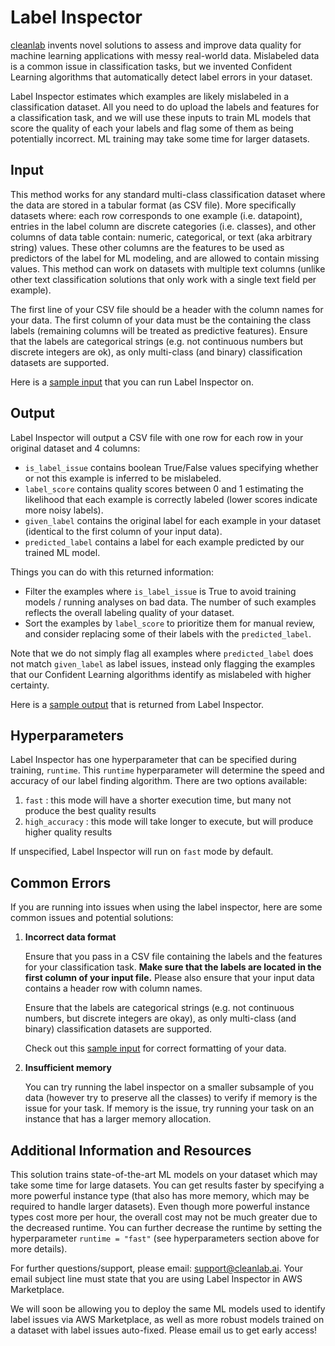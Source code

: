 # Label Inspector

[cleanlab](https://cleanlab.ai/) invents novel solutions to assess and improve data quality for machine learning applications with messy real-world data. Mislabeled data is a common issue in classification tasks, but we invented Confident Learning algorithms that automatically detect label errors in your dataset.

Label Inspector estimates which examples are likely mislabeled in a classification dataset. All you need to do upload the labels and features for a classification task, and we will use these inputs to  train ML models that score the quality of each your labels and flag some of them as being potentially incorrect. ML training may take some time for larger datasets.

## Input

This method works for any standard multi-class classification dataset where the data are stored in a tabular format (as CSV file).  More specifically datasets where: each row corresponds to one example (i.e. datapoint), entries in the label column are discrete categories (i.e. classes), and other columns of data table contain: numeric, categorical, or text (aka arbitrary string) values. These other columns are the features to be used as predictors of the label for ML modeling, and are allowed to contain missing values. This method can work on datasets with multiple text columns (unlike other text classification solutions that only work with a single text field per example).

The first line of your CSV file should be a header with the column names for your data. The first column of your data must be the containing the class labels (remaining columns will be treated as predictive features). Ensure that the labels are categorical strings (e.g. not continuous numbers but discrete integers are ok), as only multi-class (and binary) classification datasets are supported.

Here is a [sample input](data/input/dataset.csv) that you can run Label Inspector on.

## Output

Label Inspector will output a CSV file with one row for each row in your original dataset and 4 columns: 

- `is_label_issue` contains boolean True/False values specifying whether or not this example is inferred to be mislabeled.
- `label_score` contains quality scores between 0 and 1 estimating the likelihood that each example is correctly labeled (lower scores indicate more noisy labels).
- `given_label` contains the original label for each example in your dataset (identical to the first column of your input data).
- `predicted_label` contains a label for each example predicted by our trained ML model.

Things you can do with this returned information:

- Filter the examples where `is_label_issue` is True to avoid training models / running analyses on bad data. The number of such examples reflects the overall labeling quality of your dataset.
- Sort the examples by `label_score` to prioritize them for manual review, and consider replacing some of their labels with the `predicted_label`.

Note that we do not simply flag all examples where `predicted_label` does not match `given_label` as label issues, instead only flagging the examples that our Confident Learning algorithms identify as mislabeled with higher certainty.

Here is a [sample output](data/output/sample/sample_output.csv) that is returned from Label Inspector.

## Hyperparameters

Label Inspector has one hyperparameter that can be specified during training, `runtime`. This `runtime` hyperparameter will determine the speed and accuracy of our label finding algorithm. There are two options available:

1. `fast` : this mode will have a shorter execution time, but many not produce the best quality results
2. `high_accuracy` : this mode will take longer to execute, but will produce higher quality results

If unspecified, Label Inspector will run on `fast` mode by default.

## Common Errors

If you are running into issues when using the label inspector, here are some common issues and potential solutions:

1. **Incorrect data format**
    
    Ensure that you pass in a CSV file containing the labels and the features for your classification task. **Make sure that the labels are located in the first column of your input file.** Please also ensure that your input data contains a header row with column names. 
    
    Ensure that the labels are categorical strings (e.g. not continuous numbers, but discrete integers are okay), as only multi-class (and binary) classification datasets are supported. 

    Check out this [sample input](data/input/dataset.csv) for correct formatting of your data.

2. **Insufficient memory**

    You can try running the label inspector on a smaller subsample of you data (however try to preserve all the classes) to verify if memory is the issue for your task. If memory is the issue, try running your task on an instance that has a larger memory allocation.


## Additional Information and Resources

This solution trains state-of-the-art ML models on your dataset which may take some time for large datasets. You can get results faster by specifying a more powerful instance type (that also has more memory, which may be required to handle larger datasets). Even though more powerful instance types cost more per hour, the overall cost may not be much greater due to the decreased runtime.  You can further decrease the runtime by setting the hyperparameter `runtime = "fast"` (see hyperparameters section above for more details).

For further questions/support, please email: support@cleanlab.ai. Your email subject line must state that you are using Label Inspector in AWS Marketplace. 

We will soon be allowing you to deploy the same ML models used to identify label issues via AWS Marketplace, as well as more robust models trained on a dataset with label issues auto-fixed. Please email us to get early access!